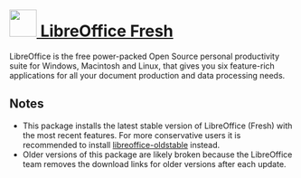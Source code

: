 # [<img src="https://cdn.jsdelivr.net/gh/chocolatey/chocolatey-coreteampackages@edba4a5849ff756e767cba86641bea97ff5721fe/icons/libreoffice.svg" width="48" height="48"/> LibreOffice Fresh](https://chocolatey.org/packages/libreoffice)


LibreOffice is the free power-packed Open Source personal productivity suite for Windows, Macintosh and Linux, that gives you six feature-rich applications for all your document production and data processing needs.

## Notes

- This package installs the latest stable version of LibreOffice (Fresh) with the most recent features. For more conservative users it is recommended to install [libreoffice-oldstable](/packages/libreoffice-oldstable) instead.
- Older versions of this package are likely broken because the LibreOffice team removes the download links for older versions after each update.
